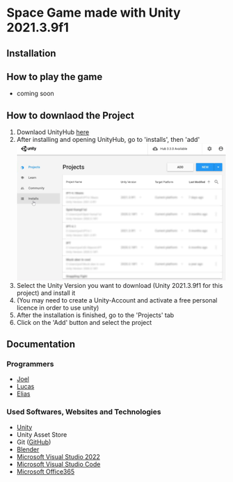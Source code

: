 # Space Game made with Unity 2021.3.9f1
## Installation
## How to play the game

 - coming soon

## How to downlaod the Project
 1. Downlaod UnityHub [here](https://unity3d.com/get-unity/download)
 2. After installing and opening UnityHub, go to 'installs', then 'add' <br> <img src="https://github.com/JoelErni/IPT_4.1-Unity/blob/main/README_images/1.png" alt="Step 1" width="500"/>
 4. Select the Unity Version you want to download (Unity 2021.3.9f1 for this project) and install it
 5. (You may need to create a Unity-Account and activate a free personal licence in order to use unity)
 6. After the installation is finished, go to the 'Projects' tab
 7. Click on the 'Add' button and select the project

## Documentation
### Programmers
 - [Joel](https://github.com/JoelErni)
 - [Lucas](https://github.com/LucasNicolasSchulz)
 - [Elias](https://github.com/Elias-Schwegler)
### Used Softwares, Websites and Technologies
 - [Unity](unity.com)
 - Unity Asset Store
 - Git ([GitHub](github.com))
 - [Blender](blender.org)
 - [Microsoft Visual Studio 2022](https://visualstudio.microsoft.com/)
 - [Microsoft Visual Studio Code](https://code.visualstudio.com/)
 - [Microsoft Office365](office.com)
